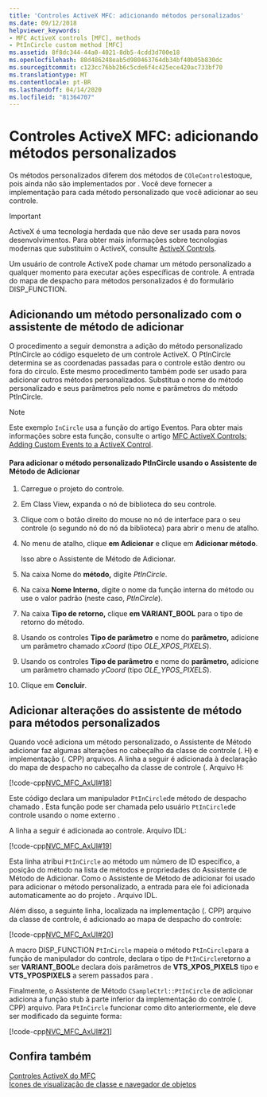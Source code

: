 ```yaml
---
title: 'Controles ActiveX MFC: adicionando métodos personalizados'
ms.date: 09/12/2018
helpviewer_keywords:
- MFC ActiveX controls [MFC], methods
- PtInCircle custom method [MFC]
ms.assetid: 8f8dc344-44a0-4021-8db5-4cdd3d700e18
ms.openlocfilehash: 88d486248eab5d980463764db34bf40b05b830dc
ms.sourcegitcommit: c123cc76bb2b6c5cde6f4c425ece420ac733bf70
ms.translationtype: MT
ms.contentlocale: pt-BR
ms.lasthandoff: 04/14/2020
ms.locfileid: "81364707"
---
```

# <a name="mfc-activex-controls-adding-custom-methods"></a>Controles ActiveX MFC: adicionando métodos personalizados

Os métodos personalizados diferem dos métodos de `COleControl`estoque, pois ainda não são implementados por . Você deve fornecer a implementação para cada método personalizado que você adicionar ao seu controle.

>[!IMPORTANT]
> ActiveX é uma tecnologia herdada que não deve ser usada para novos desenvolvimentos. Para obter mais informações sobre tecnologias modernas que substituim o ActiveX, consulte [ActiveX Controls](activex-controls.md).

Um usuário de controle ActiveX pode chamar um método personalizado a qualquer momento para executar ações específicas de controle. A entrada do mapa de despacho para métodos personalizados é do formulário DISP_FUNCTION.

## <a name="adding-a-custom-method-with-the-add-method-wizard"></a><a name="_core_adding_a_custom_method_with_classwizard"></a>Adicionando um método personalizado com o assistente de método de adicionar

O procedimento a seguir demonstra a adição do método personalizado PtInCircle ao código esqueleto de um controle ActiveX. O PtInCircle determina se as coordenadas passadas para o controle estão dentro ou fora do círculo. Este mesmo procedimento também pode ser usado para adicionar outros métodos personalizados. Substitua o nome do método personalizado e seus parâmetros pelo nome e parâmetros do método PtInCircle.

> [!NOTE]
> Este exemplo `InCircle` usa a função do artigo Eventos. Para obter mais informações sobre esta função, consulte o artigo [MFC ActiveX Controls: Adding Custom Events to a ActiveX Control](../mfc/mfc-activex-controls-adding-custom-events.md).

#### <a name="to-add-the-ptincircle-custom-method-using-the-add-method-wizard"></a>Para adicionar o método personalizado PtInCircle usando o Assistente de Método de Adicionar

1. Carregue o projeto do controle.

1. Em Class View, expanda o nó de biblioteca do seu controle.

1. Clique com o botão direito do mouse no nó de interface para o seu controle (o segundo nó do nó da biblioteca) para abrir o menu de atalho.

1. No menu de atalho, clique **em Adicionar** e clique em **Adicionar método**.

   Isso abre o Assistente de Método de Adicionar.

1. Na caixa Nome do **método,** digite *PtInCircle*.

1. Na caixa **Nome Interno,** digite o nome da função interna do método ou use o valor padrão (neste caso, *PtInCircle*).

1. Na caixa **Tipo de retorno,** clique **em VARIANT_BOOL** para o tipo de retorno do método.

1. Usando os controles **Tipo de parâmetro** e nome do **parâmetro,** adicione um parâmetro chamado *xCoord* (tipo *OLE_XPOS_PIXELS*).

1. Usando os controles **Tipo de parâmetro** e nome do **parâmetro,** adicione um parâmetro chamado *yCoord* (tipo *OLE_YPOS_PIXELS*).

1. Clique em **Concluir**.

## <a name="add-method-wizard-changes-for-custom-methods"></a><a name="_core_classwizard_changes_for_custom_methods"></a>Adicionar alterações do assistente de método para métodos personalizados

Quando você adiciona um método personalizado, o Assistente de Método adicionar faz algumas alterações no cabeçalho da classe de controle (. H) e implementação (. CPP) arquivos. A linha a seguir é adicionada à declaração do mapa de despacho no cabeçalho da classe de controle (. Arquivo H:

[!code-cpp[NVC_MFC_AxUI#18](../mfc/codesnippet/cpp/mfc-activex-controls-adding-custom-methods_1.h)]

Este código declara um manipulador `PtInCircle`de método de despacho chamado . Esta função pode ser chamada pelo usuário `PtInCircle`de controle usando o nome externo .

A linha a seguir é adicionada ao controle. Arquivo IDL:

[!code-cpp[NVC_MFC_AxUI#19](../mfc/codesnippet/cpp/mfc-activex-controls-adding-custom-methods_2.idl)]

Esta linha atribui `PtInCircle` ao método um número de ID específico, a posição do método na lista de métodos e propriedades do Assistente de Método de Adicionar. Como o Assistente de Método de adicionar foi usado para adicionar o método personalizado, a entrada para ele foi adicionada automaticamente ao do projeto . Arquivo IDL.

Além disso, a seguinte linha, localizada na implementação (. CPP) arquivo da classe de controle, é adicionado ao mapa de despacho do controle:

[!code-cpp[NVC_MFC_AxUI#20](../mfc/codesnippet/cpp/mfc-activex-controls-adding-custom-methods_3.cpp)]

A macro DISP_FUNCTION `PtInCircle` mapeia o método `PtInCircle`para a função de manipulador do controle, declara o tipo de `PtInCircle`retorno a ser **VARIANT_BOOL**e declara dois parâmetros de **VTS_XPOS_PIXELS** tipo e **VTS_YPOSPIXELS** a serem passados para .

Finalmente, o Assistente de Método `CSampleCtrl::PtInCircle` de adicionar adiciona a função stub à parte inferior da implementação do controle (. CPP) arquivo. Para `PtInCircle` funcionar como dito anteriormente, ele deve ser modificado da seguinte forma:

[!code-cpp[NVC_MFC_AxUI#21](../mfc/codesnippet/cpp/mfc-activex-controls-adding-custom-methods_4.cpp)]

## <a name="see-also"></a>Confira também

[Controles ActiveX do MFC](../mfc/mfc-activex-controls.md)<br/>
[Ícones de visualização de classe e navegador de objetos](/visualstudio/ide/class-view-and-object-browser-icons)
